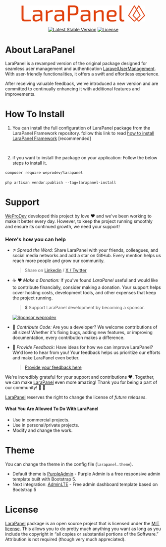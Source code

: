 <p align="center"><a href="https://laravel.com" target="_blank"><img src="https://raw.githubusercontent.com/weprodev/LaraPanel/master/src/Presentation/Panel/Stub/Public/logo.png" width="400" alt="LaraPanel Logo"></a></p>

<p align="center">
<a href="https://packagist.org/packages/weprodev/larapanel"><img src="https://img.shields.io/packagist/v/weprodev/larapanel" alt="Latest Stable Version"></a>
<a href="https://packagist.org/packages/weprodev/larapanel"><img src="https://img.shields.io/packagist/l/weprodev/larapanel" alt="License"></a>
</p>

# About LaraPanel

LaraPanel is a revamped version of the original package designed for seamless user management and authentication [LaravelUserManagement](https://packagist.org/packages/mekaeil/laravel-user-management). With user-friendly functionalities, it offers a swift and effortless experience.

After receiving valuable feedback, we've introduced a new version and are committed to continually enhancing it with additional features and improvements.

# How To Install

1. You can install the full configuration of LaraPanel package from the LaraPanel Framework repository.
   follow this link to read [how to install LaraPanel Framework](https://github.com/weprodev/LaraPanel-Framework)
   [recommended]

<br>

2. if you want to install the package on your application:
   Follow the below steps to install it.

```
composer require weprodev/larapanel

php artisan vendor:publish --tag=larapanel-install
```

# Support

[WeProDev](https://weprodev.com) developed this project by love ❤️ and we've been working to make it better every day. However, to keep the project running smoothly and ensure its continued growth, we need your support!

### Here's how you can help

- ↗️ _Spread the Word:_ Share LaraPanel with your friends, colleagues, and social media networks and add a star on GitHub. Every mention helps us reach more people and grow our community.
  > Share on [Linkedin]() / [X / Twitter](https://x.com/intent/tweet?text=Excited%20to%20share%20an%20awesome%20%23Laravel%20package%20I%20discovered%20with%20%40WeProDevCom%20team!%20🚀%20Check%20it%20out%20here:&url=https%3A%2F%2Fgithub.com/weprodev/LaraPanel%20%20%23developers)
- ☕ ❤️ _Make a Donation:_ If you've found _LaraPanel_ useful and would like to contribute financially, consider making a donation. Your support helps cover hosting costs, development tools, and other expenses that keep the project running.

  > 💲 Support LaraPanel development by becoming a sponsor.

  [![Sponsor weprodev](https://img.shields.io/badge/Sponsor-weprodev-blue.svg)](https://github.com/sponsors/weprodev)

- 💪 _Contribute Code:_ Are you a developer? We welcome contributions of all sizes! Whether it's fixing bugs, adding new features, or improving documentation, every contribution makes a difference.
- 💭 _Provide Feedback:_ Have ideas for how we can improve LaraPanel? We'd love to hear from you! Your feedback helps us prioritize our efforts and make LaraPanel even better.
  > [Provide your feedback here](https://github.com/orgs/weprodev/discussions)

We're incredibly grateful for your support and contributions ❤️. Together, we can make [LaraPanel](https://github.com/weprodev/LaraPanel) even more amazing! Thank you for being a part of our community! 🙏 🙌

[LaraPanel](https://github.com/weprodev/LaraPanel) reserves the right to change the license of _future releases_.

#### What You Are Allowed To Do With LaraPanel

- Use in commercial projects.
- Use in personal/private projects.
- Modify and change the work.

# Theme

You can change the theme in the config file (`larapanel.theme`).

- Default theme is [PurpleAdmin](https://github.com/BootstrapDash/PurpleAdmin-Free-Admin-Template) - Purple Admin is a free responsive admin template built with Bootstrap 5.
- Next integration: [AdminLTE](https://github.com/ColorlibHQ/AdminLTE) - Free admin dashboard template based on Bootstrap 5

# License

[LaraPanel](https://github.com/weprodev/LaraPanel) package is an open source project that is licensed under the [MIT license](https://opensource.org/licenses/MIT). This allows you to do pretty much anything you want as long as you include the copyright in “all copies or substantial portions of the Software.” Attribution is not required (though very much appreciated).
